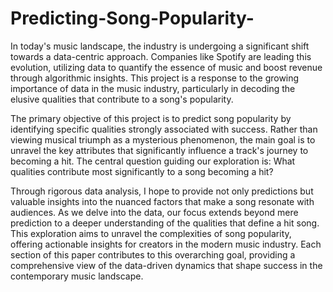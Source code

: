 # Predicting-Song-Popularity-

In today's music landscape, the industry is undergoing a significant shift towards a data-centric approach. Companies like Spotify are leading this evolution, utilizing data to quantify the essence of music and boost revenue through algorithmic insights. This project is a response to the growing importance of data in the music industry, particularly in decoding the elusive qualities that contribute to a song's popularity.

The primary objective of this project is to predict song popularity by identifying specific qualities strongly associated with success. Rather than viewing musical triumph as a mysterious phenomenon, the main goal is to unravel the key attributes that significantly influence a track's journey to becoming a hit. The central question guiding our exploration is: What qualities contribute most significantly to a song becoming a hit?

Through rigorous data analysis, I hope to provide not only predictions but valuable insights into the nuanced factors that make a song resonate with audiences. As we delve into the data, our focus extends beyond mere prediction to a deeper understanding of the qualities that define a hit song. This exploration aims to unravel the complexities of song popularity, offering actionable insights for creators in the modern music industry. Each section of this paper contributes to this overarching goal, providing a comprehensive view of the data-driven dynamics that shape success in the contemporary music landscape.
